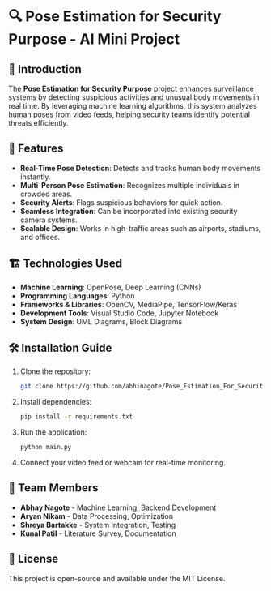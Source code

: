 # 🔍 Pose Estimation for Security Purpose - AI Mini Project  

## 📌 Introduction  
The **Pose Estimation for Security Purpose** project enhances surveillance systems by detecting suspicious activities and unusual body movements in real time. By leveraging machine learning algorithms, this system analyzes human poses from video feeds, helping security teams identify potential threats efficiently.  

## 🚀 Features  
- **Real-Time Pose Detection**: Detects and tracks human body movements instantly.  
- **Multi-Person Pose Estimation**: Recognizes multiple individuals in crowded areas.  
- **Security Alerts**: Flags suspicious behaviors for quick action.  
- **Seamless Integration**: Can be incorporated into existing security camera systems.  
- **Scalable Design**: Works in high-traffic areas such as airports, stadiums, and offices.  

## 🏗️ Technologies Used  
- **Machine Learning**: OpenPose, Deep Learning (CNNs)  
- **Programming Languages**: Python  
- **Frameworks & Libraries**: OpenCV, MediaPipe, TensorFlow/Keras  
- **Development Tools**: Visual Studio Code, Jupyter Notebook  
- **System Design**: UML Diagrams, Block Diagrams  

## 🛠️ Installation Guide  
1. Clone the repository:  
   ```sh
   git clone https://github.com/abhinagote/Pose_Estimation_For_Security_Purpose.git
   ```  
2. Install dependencies:  
   ```sh
   pip install -r requirements.txt
   ```  
3. Run the application:  
   ```sh
   python main.py
   ```  
4. Connect your video feed or webcam for real-time monitoring.   

## 👥 Team Members  
- **Abhay Nagote** - Machine Learning, Backend Development  
- **Aryan Nikam** - Data Processing, Optimization  
- **Shreya Bartakke** - System Integration, Testing
- **Kunal Patil** - Literature Survey, Documentation  

## 📜 License  
This project is open-source and available under the MIT License.  



